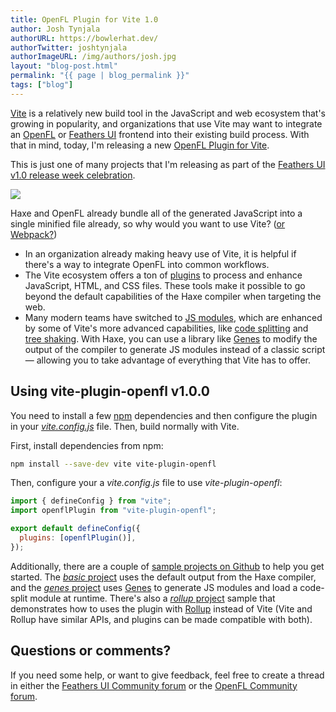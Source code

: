 ```yaml
---
title: OpenFL Plugin for Vite 1.0
author: Josh Tynjala
authorURL: https://bowlerhat.dev/
authorTwitter: joshtynjala
authorImageURL: /img/authors/josh.jpg
layout: "blog-post.html"
permalink: "{{ page | blog_permalink }}"
tags: ["blog"]
---
```


[Vite](https://vitejs.dev) is a relatively new build tool in the JavaScript and web ecosystem that's growing in popularity, and organizations that use Vite may want to integrate an [OpenFL](https://openfl.org/) or [Feathers UI](https://feathersui.com/) frontend into their existing build process. With that in mind, today, I'm releasing a new [OpenFL Plugin for Vite](https://www.npmjs.com/package/vite-plugin-openfl).

This is just one of many projects that I'm releasing as part of the [Feathers UI v1.0 release week celebration](http://feathersui.com/blog/2022/09/01/feathers-ui-version-1-0-haxe-openfl-stable-release/).

![](/blog/img/vite-plugin-openfl-v1.0.0.png)

Haxe and OpenFL already bundle all of the generated JavaScript into a single minified file already, so why would you want to use Vite? ([or Webpack?](http://feathersui.com/blog/2022/09/09/webpack-openfl-loader-plugin-1-0-0/))

- In an organization already making heavy use of Vite, it is helpful if there's a way to integrate OpenFL into common workflows.
- The Vite ecosystem offers a ton of [plugins](https://vitejs.dev/plugins/) to process and enhance JavaScript, HTML, and CSS files. These tools make it possible to go beyond the default capabilities of the Haxe compiler when targeting the web.
- Many modern teams have switched to [JS modules](https://developer.mozilla.org/en-US/docs/Web/JavaScript/Guide/Modules), which are enhanced by some of Vite's more advanced capabilities, like [code splitting](https://developer.mozilla.org/en-US/docs/Glossary/Code_splitting) and [tree shaking](https://developer.mozilla.org/en-US/docs/Glossary/Tree_shaking). With Haxe, you can use a library like [Genes](https://lib.haxe.org/p/genes) to modify the output of the compiler to generate JS modules instead of a classic script — allowing you to take advantage of everything that Vite has to offer.

## Using vite-plugin-openfl v1.0.0

You need to install a few [npm](https://npmjs.org/) dependencies and then configure the plugin in your [_vite.config.js_](https://vitejs.dev/config/) file. Then, build normally with Vite.

First, install dependencies from npm:

```sh
npm install --save-dev vite vite-plugin-openfl
```

Then, configure your a _vite.config.js_ file to use _vite-plugin-openfl_:

```js
import { defineConfig } from "vite";
import openflPlugin from "vite-plugin-openfl";

export default defineConfig({
  plugins: [openflPlugin()],
});
```

Additionally, there are a couple of [sample projects on Github](https://github.com/feathersui/vite-plugin-openfl/tree/master/samples) to help you get started. The [_basic_ project](https://github.com/feathersui/vite-plugin-openfl/tree/master/samples/basic) uses the default output from the Haxe compiler, and the [_genes_ project](https://github.com/feathersui/vite-plugin-openfl/tree/master/samples/genes) uses [Genes](https://lib.haxe.org/p/genes) to generate JS modules and load a code-split module at runtime. There's also a [_rollup_ project](https://github.com/feathersui/vite-plugin-openfl/tree/master/samples/rollup) sample that demonstrates how to uses the plugin with [Rollup](https://rollupjs.org/) instead of Vite (Vite and Rollup have similar APIs, and plugins can be made compatible with both).

## Questions or comments?

If you need some help, or want to give feedback, feel free to create a thread in either the [Feathers UI Community forum](https://community.feathersui.com/) or the [OpenFL Community forum](https://community.openfl.org/).
